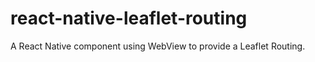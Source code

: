 # react-native-leaflet-routing
A React Native component using WebView to provide a Leaflet Routing.
